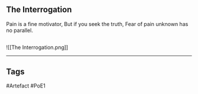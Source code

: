 ## The Interrogation
Pain is a fine motivator,
But if you seek the truth,
Fear of pain unknown has no parallel.
##
![[The Interrogation.png]]

---
## Tags
#Artefact
#PoE1